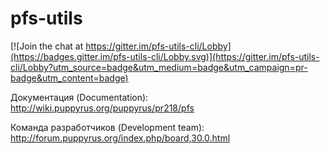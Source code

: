 pfs-utils
=========

[![Join the chat at https://gitter.im/pfs-utils-cli/Lobby](https://badges.gitter.im/pfs-utils-cli/Lobby.svg)](https://gitter.im/pfs-utils-cli/Lobby?utm_source=badge&utm_medium=badge&utm_campaign=pr-badge&utm_content=badge)

Документация (Documentation):
http://wiki.puppyrus.org/puppyrus/pr218/pfs

Команда разработчиков (Development team):
http://forum.puppyrus.org/index.php/board,30.0.html
